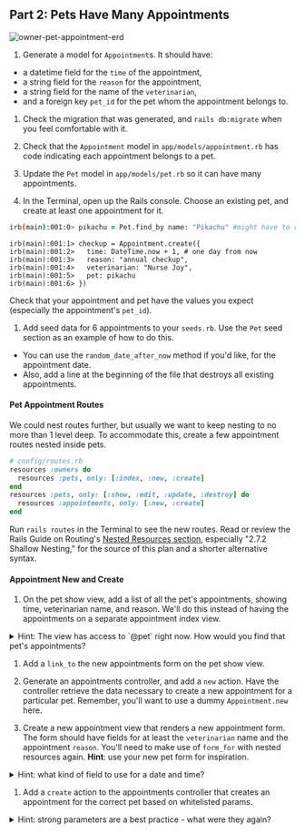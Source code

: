 ## Part 2: Pets Have Many Appointments

![owner-pet-appointment-erd](https://cloud.githubownercontent.com/assets/3254910/22278437/6bc4468c-e278-11e6-9813-1855a623a323.png)

1. Generate a model for `Appointment`s.  It should have:
  - a datetime field for the `time` of the appointment,  
  - a string field for the `reason` for the appointment,
  - a string field for the name of the `veterinarian`,
  - and a foreign key `pet_id` for the pet whom the appointment belongs to.

1. Check the migration that was generated, and `rails db:migrate` when you feel comfortable with it.

1. Check that the `Appointment` model in `app/models/appointment.rb` has code indicating each appointment belongs to a pet.

1. Update the `Pet` model in `app/models/pet.rb` so it can have many appointments.

1.  In the Terminal, open up the Rails console. Choose an existing pet, and create at least one appointment for it.

  ```zsh
  irb(main):001:0> pikachu = Pet.find_by name: "Pikachu" #might have to recreate
  ```
  ```
  irb(main):001:1> checkup = Appointment.create({  
  irb(main):001:2>   time: DateTime.now + 1, # one day from now
  irb(main):001:3>   reason: "annual checkup",
  irb(main):001:4>   veterinarian: "Nurse Joy",
  irb(main):001:5>   pet: pikachu
  irb(main):001:6> })
  ```

  Check that your appointment and pet have the values you expect (especially the appointment's `pet_id`).

1. Add seed data for 6 appointments to your `seeds.rb`.  Use the `Pet` seed section as an example of how to do this.
  * You can use the `random_date_after_now` method if you'd like, for the appointment date.  
  * Also, add a line at the beginning of the file that destroys all existing appointments.


#### Pet Appointment Routes

We could nest routes further, but usually we want to keep nesting to no more than 1 level deep. To accommodate this, create a few appointment routes nested inside pets.  

  ```ruby
  # config/routes.rb
  resources :owners do
    resources :pets, only: [:index, :new, :create]
  end
  resources :pets, only: [:show, :edit, :update, :destroy] do
    resources :appointments, only: [:new, :create]
  end
  ```

  Run `rails routes` in the Terminal to see the new routes.  Read or review the Rails Guide on Routing's [Nested Resources section](http://guides.rubyonrails.org/routing.html#nested-resources), especially "2.7.2 Shallow Nesting," for the source of this plan and a shorter alternative syntax.

#### Appointment New and Create

1. On the pet show view, add a list of all the pet's appointments, showing time,  veterinarian name, and reason.  We'll do this instead of having the appointments on a separate appointment index view.

  <details>
    <summary>Hint: The view has access to `@pet` right now. How would you find that pet's appointments?</summary>
    If you have your model relationship set up correctly, you should be able to get the appointments with `@pet.appointments`.
  </details>

1. Add a `link_to` the new appointments form on the pet show view.  

1. Generate an appointments controller, and add a `new` action. Have the controller retrieve the data necessary to create a new appointment for a particular pet. Remember, you'll want to use a dummy `Appointment.new` here.

1. Create a new appointment view that renders a new appointment form. The form should have fields for at least the `veterinarian` name and the appointment `reason`. You'll need to make use of `form_for` with nested resources again.  **Hint**: use your new pet form for inspiration.

  <details><summary>Hint: what kind of field to use for a date and time?</summary>
  `datetime_local_field`!
  </details>

1. Add a `create` action to the appointments controller that creates an appointment for the correct pet based on whitelisted params.


  <details><summary>Hint: strong parameters are a best practice - what were they again?</summary>
  [Strong parameters](http://guides.rubyonrails.org/action_controller_overview.html#strong-parameters) refers to the pattern we've seen of creating a `private` method in the controller to specifically "whitelist" (allow) some fields.
  </details>
